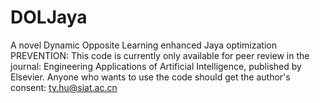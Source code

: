 # DOLJaya
A novel Dynamic Opposite Learning enhanced Jaya optimization
PREVENTION: This code is currently only available for peer review in the journal: Engineering Applications of Artificial Intelligence, published by Elsevier. Anyone who wants to use the code should get the author's consent: ty.hu@siat.ac.cn
